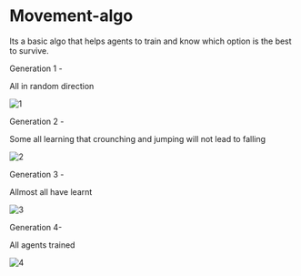 # Movement-algo

Its a basic algo that helps agents to train and know which option is the best to survive.

Generation 1 -

All in random direction

![1](https://user-images.githubusercontent.com/43724427/87231668-b7113f80-c3d6-11ea-9cb6-c3af4437599a.PNG)


Generation 2 -

Some all learning that crounching and jumping will not lead to falling

![2](https://user-images.githubusercontent.com/43724427/87231670-b7a9d600-c3d6-11ea-89e3-13cf302e59e9.PNG)

Generation 3 -

Allmost all have learnt

![3](https://user-images.githubusercontent.com/43724427/87231665-b5477c00-c3d6-11ea-9f02-992d8d6d6180.PNG)



Generation 4-

All agents trained

![4](https://user-images.githubusercontent.com/43724427/87231666-b7113f80-c3d6-11ea-8f1e-165517fa27da.PNG)
